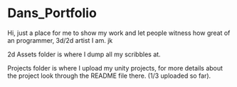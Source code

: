 # Dans_Portfolio
Hi, just a place for me to show my work and let people witness how great of an programmer, 3d/2d artist I am. jk

2d Assets folder is where I dump all my scribbles at.

Projects folder is where I upload my unity projects, for more details about the project look through the README file there. (1/3 uploaded so far).
